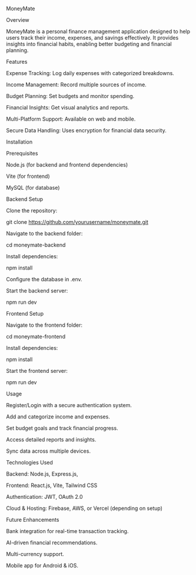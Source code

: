 MoneyMate

Overview

MoneyMate is a personal finance management application designed to help users track their income, expenses, and savings effectively. It provides insights into financial habits, enabling better budgeting and financial planning.

Features

Expense Tracking: Log daily expenses with categorized breakdowns.

Income Management: Record multiple sources of income.

Budget Planning: Set budgets and monitor spending.

Financial Insights: Get visual analytics and reports.

Multi-Platform Support: Available on web and mobile.

Secure Data Handling: Uses encryption for financial data security.

Installation

Prerequisites

Node.js (for backend and frontend dependencies)

Vite (for frontend)

MySQL (for database)

Backend Setup

Clone the repository:

git clone https://github.com/yourusername/moneymate.git

Navigate to the backend folder:

cd moneymate-backend

Install dependencies:

npm install

Configure the database in .env.

Start the backend server:

npm run dev

Frontend Setup

Navigate to the frontend folder:

cd moneymate-frontend

Install dependencies:

npm install

Start the frontend server:

npm run dev

Usage

Register/Login with a secure authentication system.

Add and categorize income and expenses.

Set budget goals and track financial progress.

Access detailed reports and insights.

Sync data across multiple devices.

Technologies Used

Backend: Node.js, Express.js, 

Frontend: React.js, Vite, Tailwind CSS

Authentication: JWT, OAuth 2.0

Cloud & Hosting: Firebase, AWS, or Vercel (depending on setup)

Future Enhancements

Bank integration for real-time transaction tracking.

AI-driven financial recommendations.

Multi-currency support.

Mobile app for Android & iOS.





